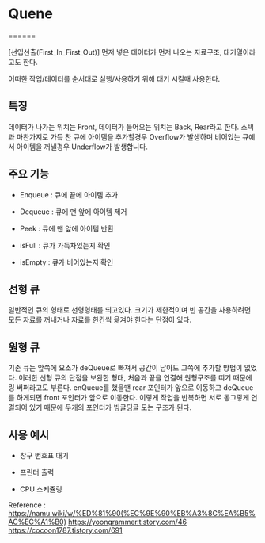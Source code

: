 # Quene
======

[선입선출(First_In_First_Out)]
먼저 넣은 데이터가 먼저 나오는 자료구조, 대기열이라고도 한다.

어떠한 작업/데이터를 순서대로 실행/사용하기 위해 대기 시킬때 사용한다.

## 특징

데이터가 나가는 위치는 Front,
데이터가 들어오는 위치는 Back, Rear라고 한다.
스택과 마찬가지로 가득 찬 큐에 아이템을 추가할경우 Overflow가 발생하며
비어있는 큐에서 아이템을 꺼낼경우 Underflow가 발생합니다.


## 주요 기능

- Enqueue : 큐에 끝에 아이템 추가
  
- Dequeue : 큐에 맨 앞에 아이템 제거

- Peek : 큐에 맨 앞에 아이템 반환

- isFull : 큐가 가득차있는지 확인

- isEmpty : 큐가 비어있는지 확인


## 선형 큐

일반적인 큐의 형태로 선형형태를 띄고있다.
크기가 제한적이며 빈 공간을 사용하려면 모든 자료를 꺼내거나
자료를 한칸씩 옮겨야 한다는 단점이 있다.


## 원형 큐

기존 큐는 앞쪽에 요소가 deQueue로 빠져서 공간이 남아도 그쪽에 추가할
방법이 없었다. 이러한 선형 큐의 단점을 보완한 형태,
처음과 끝을 연결해 원형구조를 띠기 때문에 링 버퍼라고도 부른다.
enQueue를 했을땐 rear 포인터가 앞으로 이동하고 deQueue를 하게되면
front 포인터가 앞으로 이동한다. 이렇게 작업을 반복하면 서로 동그랗게
연결되어 있기 때문에 두개의 포인터가 빙글딩글 도는 구조가 된다.


## 사용 예시

- 창구 번호표 대기

- 프린터 출력

- CPU 스케쥴링


Reference :
https://namu.wiki/w/%ED%81%90(%EC%9E%90%EB%A3%8C%EA%B5%AC%EC%A1%B0)
https://yoongrammer.tistory.com/46
https://cocoon1787.tistory.com/691